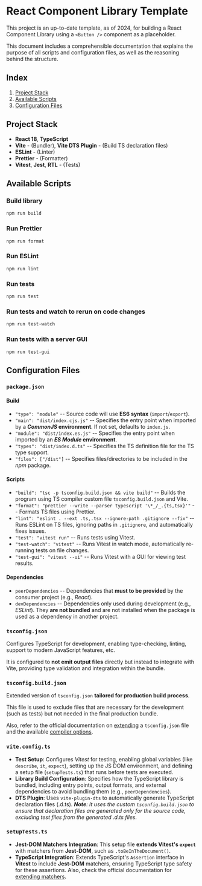 # React Component Library Template

This project is an up-to-date template, as of 2024, for building a React Component Library using a `<Button />` component as a placeholder.

This document includes a comprehensible documentation that explains the purpose of all scripts and configuration files, as well as the reasoning behind the structure.

## Index

1. [Project Stack](#project-stack)
1. [Available Scripts](#available-scripts)
1. [Configuration Files](#configuration-files)

## Project Stack

- **React 18**, **TypeScript**
- **Vite** - (Bundler), **Vite DTS Plugin** - (Build TS declaration files)
- **ESLint** - (Linter)
- **Prettier** - (Formatter)
- **Vitest**, **Jest**, **RTL** - (Tests)

## Available Scripts

### Build library

```
npm run build
```

### Run Prettier

```
npm run format
```

### Run ESLint

```
npm run lint
```

### Run tests

```
npm run test
```

### Run tests and watch to rerun on code changes

```
npm run test-watch
```

### Run tests with a server GUI

```
npm run test-gui
```

## Configuration Files

### `package.json`

#### Build

- `"type": "module"` -- Source code will use **ES6 syntax** (`import`/`export`).
- `"main": "dist/index.cjs.js"` -- Specifies the entry point when imported by a **_CommonJS_ environment**. If not set, defaults to `index.js`.
- `"module": "dist/index.es.js"` -- Specifies the entry point when imported by an **_ES Module_ environment**.
- `"types": "dist/index.d.ts"` -- Specifies the TS definition file for the TS type support.
- `"files": ["/dist"]` -- Specifies files/directories to be included in the _npm_ package.

#### Scripts

- `"build": "tsc -p tsconfig.build.json && vite build"` -- Builds the program using TS compiler custom file `tsconfig.build.json` and Vite.
- `"format": "prettier --write --parser typescript '\*_/_.{ts,tsx}'"` -- Formats TS files using Prettier.
- `"lint": "eslint . --ext .ts,.tsx --ignore-path .gitignore --fix"` -- Runs ESLint on TS files, ignoring paths in `.gitignore`, and automatically fixes issues.
- `"test": "vitest run"` -- Runs tests using Vitest.
- `"test-watch": "vitest"` -- Runs Vitest in watch mode, automatically re-running tests on file changes.
- `"test-gui": "vitest --ui"` -- Runs Vitest with a GUI for viewing test results.

#### Dependencies

- `peerDependencies` -- Dependencies that **must to be provided** by the consumer project (e.g., _React_).
- `devDependencies` -- Dependencies only used during development (e.g., _ESLint_). They **are not bundled** and are not installed when the package is used as a dependency in another project.

### `tsconfig.json`

Configures TypeScript for development, enabling type-checking, linting, support to modern JavaScript features, etc.

It is configured to **not emit output files** directly but instead to integrate with Vite, providing type validation and integration within the bundle.

### `tsconfig.build.json`

Extended version of `tsconfig.json` **tailored for production build process**.

This file is used to exclude files that are necessary for the development (such as tests) but not needed in the final production bundle.

Also, refer to the official documentation on [extending](https://www.typescriptlang.org/tsconfig/#extends) a `tsconfig.json` file and the available [compiler options](https://www.typescriptlang.org/docs/handbook/compiler-options.html).

### `vite.config.ts`

- **Test Setup**: Configures _Vitest_ for testing, enabling global variables (like `describe`, `it`, `expect`), setting up the JS DOM environment, and defining a setup file (`setupTests.ts`) that runs before tests are executed.
- **Library Build Configuration**: Specifies how the TypeScript library is bundled, including entry points, output formats, and external dependencies to avoid bundling them (e.g., `peerDependencies`).
- **DTS Plugin**: Uses `vite-plugin-dts` to automatically generate TypeScript declaration files (.d.ts).
  _**Note**: It uses the custom `tsconfig.build.json` to ensure that declaration files are generated only for the source code, excluding test files from the generated .d.ts files._

### `setupTests.ts`

- **Jest-DOM Matchers Integration**: This setup file **extends Vitest's `expect`** with matchers from **Jest-DOM**, such as `.toBeInTheDocument()`.
- **TypeScript Integration**: Extends TypeScript's `Assertion` interface in **Vitest** to include **Jest-DOM** matchers, ensuring TypeScript type safety for these assertions.
  Also, check the official documentation for [extending matchers](https://vitest.dev/guide/extending-matchers).
